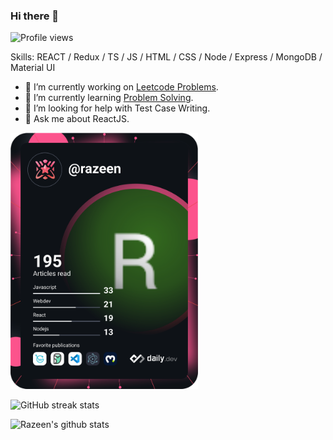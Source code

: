 ### Hi there 👋
![Profile views](https://gpvc.arturio.dev/Razeen-Shaikh)

Skills: REACT / Redux / TS / JS / HTML / CSS / Node / Express / MongoDB / Material UI

- 🔭  I’m currently working on [Leetcode Problems](https://github.com/Razeen-Shaikh/problem-solving/tree/master/leetcode). 
- 🌱  I’m currently learning [Problem Solving](https://github.com/Razeen-Shaikh/leetcode).
- 🤔  I’m looking for help with Test Case Writing. 
- 💬  Ask me about ReactJS.

<a href="https://app.daily.dev/DailyDevTips"><img src="https://github.com/Razeen-Shaikh/Razeen-Shaikh/blob/master/devcard.svg" width="300" alt="Razeen's Dev Card"/></a>

![GitHub streak stats](https://github-readme-streak-stats.herokuapp.com/?user=Razeen-Shaikh) 

![Razeen's github stats](https://github-readme-stats.vercel.app/api?username=Razeen-Shaikh&show_icons=true&theme=dracula&hide=stars,issues)
